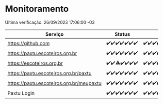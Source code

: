 # Monitoramento

Última verificação: 26/09/2023 17:06:00 -03

|Serviço|Status|Últimas 24h|
|---|---|---|
|https://github.com|<span title="2023-09-19: OK=24">✔️</span><span title="2023-09-20: OK=24">✔️</span><span title="2023-09-21: OK=24">✔️</span><span title="2023-09-22: OK=24">✔️</span><span title="2023-09-23: OK=24">✔️</span><span title="2023-09-24: OK=24">✔️</span><span title="2023-09-25: OK=20">✔️</span>|<span title="25/09/2023 17:06:00 -03 : 200">✔️</span><span title="25/09/2023 18:03:00 -03 : 200">✔️</span><span title="25/09/2023 19:04:00 -03 : 200">✔️</span><span title="25/09/2023 20:04:00 -03 : 200">✔️</span><span title="25/09/2023 21:29:00 -03 : 200">✔️</span><span title="25/09/2023 22:41:00 -03 : 200">✔️</span><span title="25/09/2023 23:14:00 -03 : 200">✔️</span><span title="26/09/2023 00:06:00 -03 : 200">✔️</span><span title="26/09/2023 01:07:00 -03 : 200">✔️</span><span title="26/09/2023 02:04:00 -03 : 200">✔️</span><span title="26/09/2023 03:08:00 -03 : 200">✔️</span><span title="26/09/2023 04:05:00 -03 : 200">✔️</span><span title="26/09/2023 05:08:00 -03 : 200">✔️</span><span title="26/09/2023 06:06:00 -03 : 200">✔️</span><span title="26/09/2023 07:06:00 -03 : 200">✔️</span><span title="26/09/2023 08:03:00 -03 : 200">✔️</span><span title="26/09/2023 09:11:00 -03 : 200">✔️</span><span title="26/09/2023 10:09:00 -03 : 200">✔️</span><span title="26/09/2023 11:05:00 -03 : 200">✔️</span><span title="26/09/2023 12:06:00 -03 : 200">✔️</span><span title="26/09/2023 13:07:00 -03 : 200">✔️</span><span title="26/09/2023 14:04:00 -03 : 200">✔️</span><span title="26/09/2023 15:07:00 -03 : 200">✔️</span><span title="26/09/2023 16:03:00 -03 : 200">✔️</span><span title="26/09/2023 17:06:00 -03 : 200">✔️</span>|
|https://paxtu.escoteiros.org.br|<span title="2023-09-19: OK=24">✔️</span><span title="2023-09-20: OK=24">✔️</span><span title="2023-09-21: OK=24">✔️</span><span title="2023-09-22: OK=24">✔️</span><span title="2023-09-23: OK=24">✔️</span><span title="2023-09-24: OK=24">✔️</span><span title="2023-09-25: OK=20">✔️</span>|<span title="25/09/2023 17:06:00 -03 : 200">✔️</span><span title="25/09/2023 18:03:00 -03 : 200">✔️</span><span title="25/09/2023 19:04:00 -03 : 200">✔️</span><span title="25/09/2023 20:04:00 -03 : 200">✔️</span><span title="25/09/2023 21:29:00 -03 : 200">✔️</span><span title="25/09/2023 22:41:00 -03 : 200">✔️</span><span title="25/09/2023 23:14:00 -03 : 200">✔️</span><span title="26/09/2023 00:06:00 -03 : 200">✔️</span><span title="26/09/2023 01:07:00 -03 : 200">✔️</span><span title="26/09/2023 02:04:00 -03 : 200">✔️</span><span title="26/09/2023 03:08:00 -03 : 200">✔️</span><span title="26/09/2023 04:05:00 -03 : 200">✔️</span><span title="26/09/2023 05:08:00 -03 : 200">✔️</span><span title="26/09/2023 06:06:00 -03 : 200">✔️</span><span title="26/09/2023 07:06:00 -03 : 200">✔️</span><span title="26/09/2023 08:03:00 -03 : 200">✔️</span><span title="26/09/2023 09:11:00 -03 : 200">✔️</span><span title="26/09/2023 10:09:00 -03 : 200">✔️</span><span title="26/09/2023 11:05:00 -03 : 200">✔️</span><span title="26/09/2023 12:06:00 -03 : 200">✔️</span><span title="26/09/2023 13:07:00 -03 : 200">✔️</span><span title="26/09/2023 14:04:00 -03 : 200">✔️</span><span title="26/09/2023 15:07:00 -03 : 200">✔️</span><span title="26/09/2023 16:03:00 -03 : 200">✔️</span><span title="26/09/2023 17:06:00 -03 : 200">✔️</span>|
|https://escoteiros.org.br|<span title="2023-09-19: OK=24">✔️</span><span title="2023-09-20: OK=24">✔️</span><span title="2023-09-21: OK=23, Falhas=1">⚠️</span><span title="2023-09-22: OK=24">✔️</span><span title="2023-09-23: OK=24">✔️</span><span title="2023-09-24: OK=24">✔️</span><span title="2023-09-25: OK=20">✔️</span>|<span title="25/09/2023 17:06:00 -03 : 200">✔️</span><span title="25/09/2023 18:03:00 -03 : 200">✔️</span><span title="25/09/2023 19:04:00 -03 : 200">✔️</span><span title="25/09/2023 20:04:00 -03 : 200">✔️</span><span title="25/09/2023 21:29:00 -03 : 200">✔️</span><span title="25/09/2023 22:41:00 -03 : 200">✔️</span><span title="25/09/2023 23:14:00 -03 : 200">✔️</span><span title="26/09/2023 00:06:00 -03 : 200">✔️</span><span title="26/09/2023 01:07:00 -03 : 200">✔️</span><span title="26/09/2023 02:04:00 -03 : 200">✔️</span><span title="26/09/2023 03:08:00 -03 : 200">✔️</span><span title="26/09/2023 04:05:00 -03 : 200">✔️</span><span title="26/09/2023 05:08:00 -03 : 200">✔️</span><span title="26/09/2023 06:06:00 -03 : 0">❌</span><span title="26/09/2023 07:06:00 -03 : 200">✔️</span><span title="26/09/2023 08:03:00 -03 : 200">✔️</span><span title="26/09/2023 09:11:00 -03 : 200">✔️</span><span title="26/09/2023 10:09:00 -03 : 200">✔️</span><span title="26/09/2023 11:05:00 -03 : 200">✔️</span><span title="26/09/2023 12:06:00 -03 : 200">✔️</span><span title="26/09/2023 13:07:00 -03 : 200">✔️</span><span title="26/09/2023 14:04:00 -03 : 200">✔️</span><span title="26/09/2023 15:07:00 -03 : 200">✔️</span><span title="26/09/2023 16:03:00 -03 : 200">✔️</span><span title="26/09/2023 17:06:00 -03 : 200">✔️</span>|
|https://paxtu.escoteiros.org.br/paxtu|<span title="2023-09-19: OK=24">✔️</span><span title="2023-09-20: OK=24">✔️</span><span title="2023-09-21: OK=24">✔️</span><span title="2023-09-22: OK=24">✔️</span><span title="2023-09-23: OK=24">✔️</span><span title="2023-09-24: OK=24">✔️</span><span title="2023-09-25: OK=20">✔️</span>|<span title="25/09/2023 17:06:00 -03 : 200">✔️</span><span title="25/09/2023 18:03:00 -03 : 200">✔️</span><span title="25/09/2023 19:04:00 -03 : 200">✔️</span><span title="25/09/2023 20:04:00 -03 : 200">✔️</span><span title="25/09/2023 21:29:00 -03 : 200">✔️</span><span title="25/09/2023 22:41:00 -03 : 200">✔️</span><span title="25/09/2023 23:14:00 -03 : 200">✔️</span><span title="26/09/2023 00:06:00 -03 : 200">✔️</span><span title="26/09/2023 01:07:00 -03 : 200">✔️</span><span title="26/09/2023 02:04:00 -03 : 200">✔️</span><span title="26/09/2023 03:08:00 -03 : 200">✔️</span><span title="26/09/2023 04:05:00 -03 : 200">✔️</span><span title="26/09/2023 05:08:00 -03 : 200">✔️</span><span title="26/09/2023 06:06:00 -03 : 200">✔️</span><span title="26/09/2023 07:06:00 -03 : 200">✔️</span><span title="26/09/2023 08:03:00 -03 : 200">✔️</span><span title="26/09/2023 09:11:00 -03 : 200">✔️</span><span title="26/09/2023 10:09:00 -03 : 200">✔️</span><span title="26/09/2023 11:05:00 -03 : 200">✔️</span><span title="26/09/2023 12:06:00 -03 : 200">✔️</span><span title="26/09/2023 13:07:00 -03 : 200">✔️</span><span title="26/09/2023 14:04:00 -03 : 200">✔️</span><span title="26/09/2023 15:07:00 -03 : 200">✔️</span><span title="26/09/2023 16:03:00 -03 : 200">✔️</span><span title="26/09/2023 17:06:00 -03 : 200">✔️</span>|
|https://paxtu.escoteiros.org.br/meupaxtu|<span title="2023-09-19: OK=24">✔️</span><span title="2023-09-20: OK=24">✔️</span><span title="2023-09-21: OK=24">✔️</span><span title="2023-09-22: OK=24">✔️</span><span title="2023-09-23: OK=24">✔️</span><span title="2023-09-24: OK=24">✔️</span><span title="2023-09-25: OK=20">✔️</span>|<span title="25/09/2023 17:06:00 -03 : 200">✔️</span><span title="25/09/2023 18:03:00 -03 : 200">✔️</span><span title="25/09/2023 19:04:00 -03 : 200">✔️</span><span title="25/09/2023 20:04:00 -03 : 200">✔️</span><span title="25/09/2023 21:29:00 -03 : 200">✔️</span><span title="25/09/2023 22:41:00 -03 : 200">✔️</span><span title="25/09/2023 23:14:00 -03 : 200">✔️</span><span title="26/09/2023 00:06:00 -03 : 200">✔️</span><span title="26/09/2023 01:07:00 -03 : 200">✔️</span><span title="26/09/2023 02:04:00 -03 : 200">✔️</span><span title="26/09/2023 03:08:00 -03 : 200">✔️</span><span title="26/09/2023 04:05:00 -03 : 200">✔️</span><span title="26/09/2023 05:08:00 -03 : 200">✔️</span><span title="26/09/2023 06:06:00 -03 : 200">✔️</span><span title="26/09/2023 07:06:00 -03 : 200">✔️</span><span title="26/09/2023 08:03:00 -03 : 200">✔️</span><span title="26/09/2023 09:11:00 -03 : 200">✔️</span><span title="26/09/2023 10:09:00 -03 : 200">✔️</span><span title="26/09/2023 11:05:00 -03 : 200">✔️</span><span title="26/09/2023 12:06:00 -03 : 200">✔️</span><span title="26/09/2023 13:07:00 -03 : 200">✔️</span><span title="26/09/2023 14:04:00 -03 : 200">✔️</span><span title="26/09/2023 15:08:00 -03 : 200">✔️</span><span title="26/09/2023 16:03:00 -03 : 200">✔️</span><span title="26/09/2023 17:06:00 -03 : 200">✔️</span>|
|Paxtu Login|<span title="2023-09-19: OK=24">✔️</span><span title="2023-09-20: OK=24">✔️</span><span title="2023-09-21: OK=24">✔️</span><span title="2023-09-22: OK=24">✔️</span><span title="2023-09-23: OK=24">✔️</span><span title="2023-09-24: OK=24">✔️</span><span title="2023-09-25: OK=20">✔️</span>|<span title="25/09/2023 17:06:00 -03 : 200">✔️</span><span title="25/09/2023 18:03:00 -03 : 200">✔️</span><span title="25/09/2023 19:04:00 -03 : 200">✔️</span><span title="25/09/2023 20:04:00 -03 : 200">✔️</span><span title="25/09/2023 21:29:00 -03 : 200">✔️</span><span title="25/09/2023 22:41:00 -03 : 200">✔️</span><span title="25/09/2023 23:14:00 -03 : 200">✔️</span><span title="26/09/2023 00:06:00 -03 : 200">✔️</span><span title="26/09/2023 01:07:00 -03 : 200">✔️</span><span title="26/09/2023 02:04:00 -03 : 200">✔️</span><span title="26/09/2023 03:08:00 -03 : 200">✔️</span><span title="26/09/2023 04:05:00 -03 : 200">✔️</span><span title="26/09/2023 05:08:00 -03 : 200">✔️</span><span title="26/09/2023 06:06:00 -03 : 200">✔️</span><span title="26/09/2023 07:06:00 -03 : 200">✔️</span><span title="26/09/2023 08:03:00 -03 : 200">✔️</span><span title="26/09/2023 09:11:00 -03 : 200">✔️</span><span title="26/09/2023 10:09:00 -03 : 200">✔️</span><span title="26/09/2023 11:05:00 -03 : 200">✔️</span><span title="26/09/2023 12:06:00 -03 : 200">✔️</span><span title="26/09/2023 13:07:00 -03 : 200">✔️</span><span title="26/09/2023 14:04:00 -03 : 200">✔️</span><span title="26/09/2023 15:08:00 -03 : 200">✔️</span><span title="26/09/2023 16:03:00 -03 : 200">✔️</span><span title="26/09/2023 17:06:00 -03 : 200">✔️</span>|
